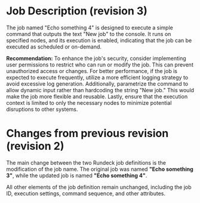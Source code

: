 
# Job Description (revision 3)
The job named "Echo something 4" is designed to execute a simple command that outputs the text "New job" to the console. It runs on specified nodes, and its execution is enabled, indicating that the job can be executed as scheduled or on-demand.

**Recommendation:**
To enhance the job's security, consider implementing user permissions to restrict who can run or modify the job. This can prevent unauthorized access or changes. For better performance, if the job is expected to execute frequently, utilize a more efficient logging strategy to avoid excessive log generation. Additionally, parametrize the command to allow dynamic input rather than hardcoding the string "New job." This would make the job more flexible and reusable. Lastly, ensure that the execution context is limited to only the necessary nodes to minimize potential disruptions to other systems.

# Changes from previous revision (revision 2)
The main change between the two Rundeck job definitions is the modification of the job name. The original job was named **"Echo something 3"**, while the updated job is named **"Echo something 4"**. 

All other elements of the job definition remain unchanged, including the job ID, execution settings, command sequence, and other attributes.
